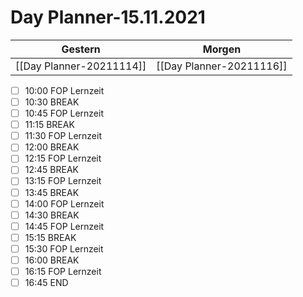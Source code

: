 
Day Planner-15.11.2021
======================
  
| Gestern | Morgen |  
| ------- | ------ |  
| [[Day Planner-20211114]] | [[Day Planner-20211116]] |  
- [ ] 10:00 FOP Lernzeit  
- [ ] 10:30 BREAK  
- [ ] 10:45 FOP Lernzeit  
- [ ] 11:15 BREAK  
- [ ] 11:30 FOP Lernzeit  
- [ ] 12:00 BREAK  
- [ ] 12:15 FOP Lernzeit  
- [ ] 12:45 BREAK  
- [ ] 13:15 FOP Lernzeit  
- [ ] 13:45 BREAK  
- [ ] 14:00 FOP Lernzeit  
- [ ] 14:30 BREAK  
- [ ] 14:45 FOP Lernzeit  
- [ ] 15:15 BREAK  
- [ ] 15:30 FOP Lernzeit  
- [ ] 16:00 BREAK  
- [ ] 16:15 FOP Lernzeit  
- [ ] 16:45 END